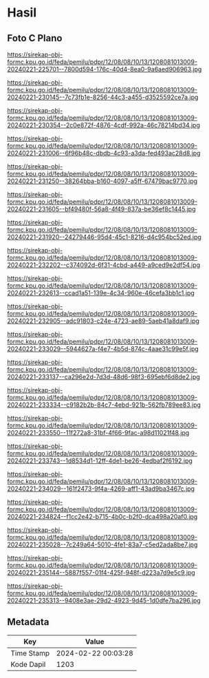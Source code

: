 # Hasil

## Foto C Plano

https://sirekap-obj-formc.kpu.go.id/feda/pemilu/pdpr/12/08/08/10/13/1208081013009-20240221-225701--7800d594-176c-40d4-8ea0-9a6aed906963.jpg

https://sirekap-obj-formc.kpu.go.id/feda/pemilu/pdpr/12/08/08/10/13/1208081013009-20240221-230145--7c73fb1e-8256-44c3-a455-d3525592ce7a.jpg

https://sirekap-obj-formc.kpu.go.id/feda/pemilu/pdpr/12/08/08/10/13/1208081013009-20240221-230354--2c0e872f-4876-4cdf-992a-46c78214bd34.jpg

https://sirekap-obj-formc.kpu.go.id/feda/pemilu/pdpr/12/08/08/10/13/1208081013009-20240221-231006--6f96b48c-dbdb-4c93-a3da-fed493ac28d8.jpg

https://sirekap-obj-formc.kpu.go.id/feda/pemilu/pdpr/12/08/08/10/13/1208081013009-20240221-231250--38264bba-b160-4097-a5ff-67479bac9770.jpg

https://sirekap-obj-formc.kpu.go.id/feda/pemilu/pdpr/12/08/08/10/13/1208081013009-20240221-231605--bf49480f-56a8-4f49-837a-be36ef8c1445.jpg

https://sirekap-obj-formc.kpu.go.id/feda/pemilu/pdpr/12/08/08/10/13/1208081013009-20240221-231920--24279446-95d4-45c1-8216-d4c954bc52ed.jpg

https://sirekap-obj-formc.kpu.go.id/feda/pemilu/pdpr/12/08/08/10/13/1208081013009-20240221-232202--c374092d-6f31-4cbd-a449-a9ced9e2df54.jpg

https://sirekap-obj-formc.kpu.go.id/feda/pemilu/pdpr/12/08/08/10/13/1208081013009-20240221-232613--ccad1a51-139e-4c34-960e-46cefa3bb1c1.jpg

https://sirekap-obj-formc.kpu.go.id/feda/pemilu/pdpr/12/08/08/10/13/1208081013009-20240221-232905--adc91803-c24e-4723-ae89-5aeb41a8daf9.jpg

https://sirekap-obj-formc.kpu.go.id/feda/pemilu/pdpr/12/08/08/10/13/1208081013009-20240221-233029--5944627a-f4e7-4b5d-874c-4aae31c99e5f.jpg

https://sirekap-obj-formc.kpu.go.id/feda/pemilu/pdpr/12/08/08/10/13/1208081013009-20240221-233137--ca296e2d-7d3d-48d6-98f3-695ebf6d8de2.jpg

https://sirekap-obj-formc.kpu.go.id/feda/pemilu/pdpr/12/08/08/10/13/1208081013009-20240221-233334--c9182b2b-84c7-4ebd-921b-562fb789ee83.jpg

https://sirekap-obj-formc.kpu.go.id/feda/pemilu/pdpr/12/08/08/10/13/1208081013009-20240221-233550--11f272a8-31bf-4f66-9fac-a98d11021f48.jpg

https://sirekap-obj-formc.kpu.go.id/feda/pemilu/pdpr/12/08/08/10/13/1208081013009-20240221-233743--1d8534d1-12ff-4de1-be26-4edbaf2f6192.jpg

https://sirekap-obj-formc.kpu.go.id/feda/pemilu/pdpr/12/08/08/10/13/1208081013009-20240221-234029--161f2473-9f4a-4269-aff1-43ad9ba3467c.jpg

https://sirekap-obj-formc.kpu.go.id/feda/pemilu/pdpr/12/08/08/10/13/1208081013009-20240221-234824--f1cc2e42-b715-4b0c-b2f0-dca498a20af0.jpg

https://sirekap-obj-formc.kpu.go.id/feda/pemilu/pdpr/12/08/08/10/13/1208081013009-20240221-235028--7c249a64-5010-4fe1-83a7-c5ed2ada8be7.jpg

https://sirekap-obj-formc.kpu.go.id/feda/pemilu/pdpr/12/08/08/10/13/1208081013009-20240221-235144--5887f557-01f4-425f-948f-d223a7d9e5c9.jpg

https://sirekap-obj-formc.kpu.go.id/feda/pemilu/pdpr/12/08/08/10/13/1208081013009-20240221-235313--9408e3ae-29d2-4923-9d45-1d0dfe7ba296.jpg


## Metadata

| Key        | Value               |
| ---------- | ------------------- |
| Time Stamp | 2024-02-22 00:03:28 |
| Kode Dapil | 1203                |



